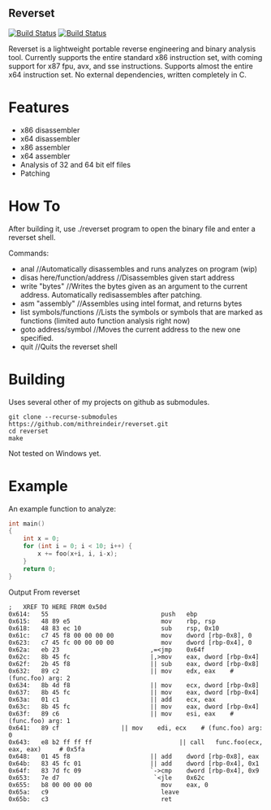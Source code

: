 ## Reverset

[![Build Status](https://upload.wikimedia.org/wikipedia/commons/f/f8/License_icon-mit-88x31-2.svg)]()
[![Build Status](https://travis-ci.org/Mithreindeir/Reverset.svg?branch=master)](https://travis-ci.org/Mithreindeir/Reverset)

Reverset is a lightweight portable reverse engineering and binary analysis tool. Currently supports the entire standard x86 instruction set, with coming support for x87 fpu, avx, and sse instructions. Supports almost the entire x64 instruction set.
No external dependencies, written completely in C.

# Features

* x86 disassembler
* x64 disassembler
* x86 assembler
* x64 assembler
* Analysis of 32 and 64 bit elf files
* Patching

# How To

After building it, use ./reverset program to open the binary file and enter a reverset shell.

Commands:

* anal				//Automatically disassembles and runs analyzes on program (wip)
* disas here/function/address //Disassembles given start address
* write "bytes"		     //Writes the bytes given as an argument to the current address. Automatically redisassembles after patching.
* asm   "assembly"	     //Assembles using intel format, and returns bytes
* list symbols/functions     //Lists the symbols or symbols that are marked as functions (limited auto function analysis right now)
* goto address/symbol	     //Moves the current address to the new one specified. 
* quit			     //Quits the reverset shell

# Building

Uses several other of my projects on github as submodules.
```
git clone --recurse-submodules https://github.com/mithreindeir/reverset.git
cd reverset
make
```
Not tested on Windows yet. 

# Example
An example function to analyze:
```C
int main()
{
	int x = 0;
	for (int i = 0; i < 10; i++) {
		x += foo(x+i, i, i-x);
	}
	return 0;
}
```

Output From reverset
```ASM
;	XREF TO HERE FROM 0x50d
0x614:   55                      	      push   ebp
0x615:   48 89 e5                	      mov    rbp, rsp
0x618:   48 83 ec 10             	      sub    rsp, 0x10
0x61c:   c7 45 f8 00 00 00 00    	      mov    dword [rbp-0x8], 0
0x623:   c7 45 fc 00 00 00 00    	      mov    dword [rbp-0x4], 0
0x62a:   eb 23                   	   ,=<jmp    0x64f
0x62c:   8b 45 fc                	   |,>mov    eax, dword [rbp-0x4]
0x62f:   2b 45 f8                	   || sub    eax, dword [rbp-0x8]
0x632:   89 c2                   	   || mov    edx, eax	 # (func.foo) arg: 2
0x634:   8b 4d f8                	   || mov    ecx, dword [rbp-0x8]
0x637:   8b 45 fc                	   || mov    eax, dword [rbp-0x4]
0x63a:   01 c1                   	   || add    ecx, eax
0x63c:   8b 45 fc                	   || mov    eax, dword [rbp-0x4]
0x63f:   89 c6                   	   || mov    esi, eax	 # (func.foo) arg: 1
0x641:   89 cf				   || mov    edi, ecx	 # (func.foo) arg: 0
0x643:   e8 b2 ff ff ff          	     	   || call   func.foo(ecx, eax, eax)	 # 0x5fa
0x648:   01 45 f8                	   || add    dword [rbp-0x8], eax
0x64b:   83 45 fc 01             	   || add    dword [rbp-0x4], 0x1
0x64f:   83 7d fc 09             	   `->cmp    dword [rbp-0x4], 0x9
0x653:   7e d7                   	    `<jle    0x62c
0x655:   b8 00 00 00 00          	      mov    eax, 0
0x65a:   c9                      	      leave  
0x65b:   c3                      	      ret    
```
